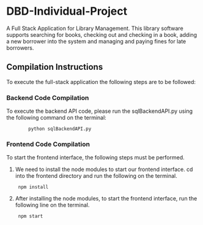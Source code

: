# DBD-Individual-Project
A Full Stack Application for Library Management. This library software supports searching for books, checking out and checking in a book, adding a new borrower into the system and managing and paying fines for late borrowers.


## Compilation Instructions

To execute the full-stack application the following steps are to be followed:

### **Backend Code Compilation**

To execute the backend API code, please run the sqlBackendAPI.py using the following command on the terminal:

            python sqlBackendAPI.py

### **Frontend Code Compilation**

To start the frontend interface, the following steps must be performed.

1. We need to install the node modules to start our frontend interface. cd into the frontend directory and run the following on the terminal.
    
        npm install

2. After installing the node modules, to start the frontend interface, run the following line on the terminal.

        npm start
